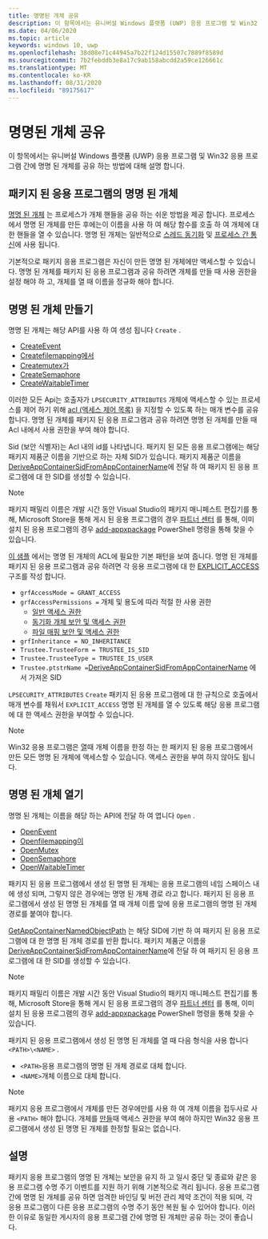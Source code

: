 ```yaml
---
title: 명명된 개체 공유
description: 이 항목에서는 유니버설 Windows 플랫폼 (UWP) 응용 프로그램 및 Win32 응용 프로그램 간에 명명 된 개체를 공유 하는 방법에 대해 설명 합니다.
ms.date: 04/06/2020
ms.topic: article
keywords: windows 10, uwp
ms.openlocfilehash: 38d08e71c44945a7b22f124d15507c7889f8589d
ms.sourcegitcommit: 7b2febddb3e8a17c9ab158abcdd2a59ce126661c
ms.translationtype: MT
ms.contentlocale: ko-KR
ms.lasthandoff: 08/31/2020
ms.locfileid: "89175617"
---
```

# <a name="sharing-named-objects"></a>명명된 개체 공유

이 항목에서는 유니버설 Windows 플랫폼 (UWP) 응용 프로그램 및 Win32 응용 프로그램 간에 명명 된 개체를 공유 하는 방법에 대해 설명 합니다.

## <a name="named-objects-in-packaged-applications"></a>패키지 된 응용 프로그램의 명명 된 개체

[명명 된 개체](/windows/win32/sync/object-names) 는 프로세스가 개체 핸들을 공유 하는 쉬운 방법을 제공 합니다. 프로세스에서 명명 된 개체를 만든 후에는이 이름을 사용 하 여 해당 함수를 호출 하 여 개체에 대 한 핸들을 열 수 있습니다. 명명 된 개체는 일반적으로 [스레드 동기화](/windows/win32/sync/interprocess-synchronization) 및 [프로세스 간 통신](./interprocess-communication.md)에 사용 됩니다.

기본적으로 패키지 응용 프로그램은 자신이 만든 명명 된 개체에만 액세스할 수 있습니다. 명명 된 개체를 패키지 된 응용 프로그램과 공유 하려면 개체를 만들 때 사용 권한을 설정 해야 하 고, 개체를 열 때 이름을 정규화 해야 합니다.

## <a name="creating-named-objects"></a>명명 된 개체 만들기

명명 된 개체는 해당 API를 사용 하 여 생성 됩니다 `Create` .

* [CreateEvent](/windows/win32/api/synchapi/nf-synchapi-createeventexw)
* [Createfilemapping에서](/windows/win32/api/memoryapi/nf-memoryapi-createfilemappingw)
* [Createmutex가](/windows/win32/api/synchapi/nf-synchapi-createmutexexw)
* [CreateSemaphore](/windows/win32/api/synchapi/nf-synchapi-createsemaphoreexw)
* [CreateWaitableTimer](/windows/win32/api/synchapi/nf-synchapi-createwaitabletimerexw)

이러한 모든 Api는 호출자가 `LPSECURITY_ATTRIBUTES` 개체에 액세스할 수 있는 프로세스를 제어 하기 위해 [acl (액세스 제어 목록)](/previous-versions/windows/desktop/legacy/aa379560(v=vs.85)) 을 지정할 수 있도록 하는 매개 변수를 공유 합니다. 명명 된 개체를 패키지 된 응용 프로그램과 공유 하려면 명명 된 개체를 만들 때 Acl 내에서 사용 권한을 부여 해야 합니다.

Sid (보안 식별자)는 Acl 내의 id를 나타냅니다. 패키지 된 모든 응용 프로그램에는 해당 패키지 제품군 이름을 기반으로 하는 자체 SID가 있습니다. 패키지 제품군 이름을 [DeriveAppContainerSidFromAppContainerName](/windows/win32/api/userenv/nf-userenv-deriveappcontainersidfromappcontainername)에 전달 하 여 패키지 된 응용 프로그램에 대 한 SID를 생성할 수 있습니다.

> [!NOTE]
> 패키지 패밀리 이름은 개발 시간 동안 Visual Studio의 패키지 매니페스트 편집기를 통해, Microsoft Store을 통해 게시 된 응용 프로그램의 경우 [파트너 센터](../publish/view-app-identity-details.md) 를 통해, 이미 설치 된 응용 프로그램의 경우 [add-appxpackage](/powershell/module/appx/get-appxpackage?view=win10-ps) PowerShell 명령을 통해 찾을 수 있습니다.

[이 샘플](/windows/win32/api/securityappcontainer/nf-securityappcontainer-getappcontainernamedobjectpath#examples) 에서는 명명 된 개체의 ACL에 필요한 기본 패턴을 보여 줍니다. 명명 된 개체를 패키지 된 응용 프로그램과 공유 하려면 각 응용 프로그램에 대 한 [EXPLICIT_ACCESS](/windows/win32/api/accctrl/ns-accctrl-explicit_access_w) 구조를 작성 합니다.

* `grfAccessMode = GRANT_ACCESS`
* `grfAccessPermissions =` 개체 및 용도에 따라 적절 한 사용 권한
    * [일반 액세스 권한](/windows/win32/secauthz/generic-access-rights)
    * [동기화 개체 보안 및 액세스 권한](/windows/win32/sync/synchronization-object-security-and-access-rights)
    * [파일 매핑 보안 및 액세스 권한](/windows/win32/memory/file-mapping-security-and-access-rights)
* `grfInheritance = NO_INHERITANCE`
* `Trustee.TrusteeForm = TRUSTEE_IS_SID`
* `Trustee.TrusteeType = TRUSTEE_IS_USER`
* `Trustee.ptstrName =`[DeriveAppContainerSidFromAppContainerName](/windows/win32/api/userenv/nf-userenv-deriveappcontainersidfromappcontainername) 에서 가져온 SID

`LPSECURITY_ATTRIBUTES` `Create` 패키지 된 응용 프로그램에 대 한 규칙으로 호출에서 매개 변수를 채워서 `EXPLICIT_ACCESS` 명명 된 개체를 열 수 있도록 해당 응용 프로그램에 대 한 액세스 권한을 부여할 수 있습니다.

> [!NOTE]
> Win32 응용 프로그램은 [열](#opening-named-objects)때 개체 이름을 한정 하는 한 패키지 된 응용 프로그램에서 만든 모든 명명 된 개체에 액세스할 수 있습니다. 액세스 권한을 부여 하지 않아도 됩니다.

## <a name="opening-named-objects"></a>명명 된 개체 열기

명명 된 개체는 이름을 해당 하는 API에 전달 하 여 엽니다 `Open` .

* [OpenEvent](/windows/win32/api/synchapi/nf-synchapi-openeventw)
* [Openfilemapping이](/windows/win32/api/memoryapi/nf-memoryapi-openfilemappingw)
* [OpenMutex](/windows/win32/api/synchapi/nf-synchapi-openmutexw)
* [OpenSemaphore](/windows/win32/api/synchapi/nf-synchapi-opensemaphorew)
* [OpenWaitableTimer](/windows/win32/api/synchapi/nf-synchapi-openwaitabletimerw)

패키지 된 응용 프로그램에서 생성 된 명명 된 개체는 응용 프로그램의 네임 스페이스 내에 생성 되며, 그렇지 않은 경우에는 명명 된 개체 경로 라고 합니다. 패키지 된 응용 프로그램에서 생성 된 명명 된 개체를 열 때 개체 이름 앞에 응용 프로그램의 명명 된 개체 경로를 붙여야 합니다.

[GetAppContainerNamedObjectPath](/windows/win32/api/securityappcontainer/nf-securityappcontainer-getappcontainernamedobjectpath) 는 해당 SID에 기반 하 여 패키지 된 응용 프로그램에 대 한 명명 된 개체 경로를 반환 합니다. 패키지 제품군 이름을 [DeriveAppContainerSidFromAppContainerName](/windows/win32/api/userenv/nf-userenv-deriveappcontainersidfromappcontainername)에 전달 하 여 패키지 된 응용 프로그램에 대 한 SID를 생성할 수 있습니다.

> [!NOTE]
> 패키지 패밀리 이름은 개발 시간 동안 Visual Studio의 패키지 매니페스트 편집기를 통해, Microsoft Store을 통해 게시 된 응용 프로그램의 경우 [파트너 센터](../publish/view-app-identity-details.md) 를 통해, 이미 설치 된 응용 프로그램의 경우 [add-appxpackage](/powershell/module/appx/get-appxpackage?view=win10-ps) PowerShell 명령을 통해 찾을 수 있습니다.

패키지 된 응용 프로그램에서 생성 된 명명 된 개체를 열 때 다음 형식을 사용 합니다 `<PATH>\<NAME>` .

* `<PATH>`응용 프로그램의 명명 된 개체 경로로 대체 합니다.
* `<NAME>`개체 이름으로 대체 합니다.

> [!NOTE]
> 패키지 응용 프로그램에서 개체를 만든 경우에만를 사용 하 여 개체 이름을 접두사로 사용 `<PATH>` 해야 합니다. 개체를 [만들](#creating-named-objects)때 액세스 권한을 부여 해야 하지만 Win32 응용 프로그램에서 생성 된 명명 된 개체를 한정할 필요는 없습니다.

## <a name="remarks"></a>설명

패키지 응용 프로그램의 명명 된 개체는 보안을 유지 하 고 일시 중단 및 종료와 같은 응용 프로그램 수명 주기 이벤트를 지원 하기 위해 기본적으로 격리 됩니다. 응용 프로그램 간에 명명 된 개체를 공유 하면 엄격한 바인딩 및 버전 관리 제약 조건이 적용 되며, 각 응용 프로그램이 다른 응용 프로그램의 수명 주기 동안 복원 될 수 있어야 합니다. 이러한 이유로 동일한 게시자의 응용 프로그램 간에 명명 된 개체만 공유 하는 것이 좋습니다.